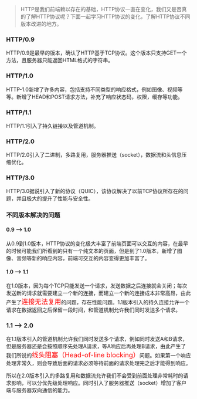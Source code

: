 > HTTP是我们前端赖以存在的基础，HTTP协议一直在变化，我们又是否真的了解HTTP协议呢？下面一起学习HTTP协议的变化，了解HTTP协议不同版本改进的地方。

### HTTP/0.9

HTTP/0.9是最早的版本，确认了HTTP基于TCP协议。这个版本只支持GET一个方法，且服务器只能返回HTML格式的字符串。

### HTTP/1.0

HTTP-1.0新增了许多内容，包括支持不同类型的响应格式，例如图像、视频等等。新增了HEAD和POST请求方法，补充了响应状态码，权限，缓存等功能。

### HTTP/1.1

HTTP/1.1引入了持久链接以及管道机制。

### HTTP/2.0

HTTP/2.0引入了二进制，多路复用，服务器推送（socket），数据流和头信息压缩优化。

### HTTP/3.0

HTTP/3.0据说引入了新的协议（QUIC），该协议解决了以前TCP协议所存在的问题，并且极大的提升了性能与安全性。

### 不同版本解决的问题

#### 0.9 --> 1.0

从0.9到1.0版本，HTTP协议的变化极大丰富了前端页面可以交互的内容，在最早的时候可能我们所看到的只有一个纯文本的页面，但是到了1.0版本，新增了图像、音频等新的响应内容，前端可交互的内容变得更加丰富了。

#### 1.0 --> 1.1

在1.0版本，因为每个TCP只能发送一个请求，发送数据之后连接就会关闭；每次发送新的请求就需要建立一个新的连接，而建立一个新的连接成本非常高昂，由此产生了<font color=red size=4>连接无法复用</font>的问题，存在性能问题。1.1版本引入的持久连接允许一个请求在数据返回之后保留一段时间，和管道机制允许我们同时发送多个请求。
### 1.1 --> 2.0

在1.1版本引入的管道机制允许我们同时发送多个请求，例如同时发送A和B请求，但是服务器还是会按照顺序先处理A请求，等A响应后再处理B请求，由此产生了我们所说的<font color=red size=4>线头阻塞（Head-of-line blocking）</font>问题。如果第一个响应处理非常久，则会导致后面的请求必须等待前面的请求处理完之后才能得到响应。


所以在2.0版本引入的多路复用和数据流允许我们不会受到前面处理非常耗时的请求影响，可以分优先级处理响应。同时引入了服务器推送（socket）增加了客户端与服务器双向通信的能力。